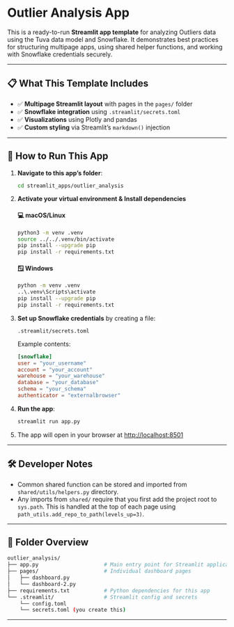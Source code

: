 # Outlier Analysis App

This is a ready-to-run **Streamlit app template** for analyzing Outliers data using the Tuva data model and Snowflake. It demonstrates best practices for structuring multipage apps, using shared helper functions, and working with Snowflake credentials securely.

---

## 📋 What This Template Includes

- ✅ **Multipage Streamlit layout** with pages in the `pages/` folder
- ✅ **Snowflake integration** using `.streamlit/secrets.toml`
- ✅ **Visualizations** using Plotly and pandas
- ✅ **Custom styling** via Streamlit’s `markdown()` injection

---

## 🚀 How to Run This App

1. **Navigate to this app’s folder**:

   ```bash
   cd streamlit_apps/outlier_analysis
   ```

2. **Activate your virtual environment & Install dependencies**


   #### 💻 macOS/Linux
   ```bash
   python3 -m venv .venv
   source ../../.venv/bin/activate
   pip install --upgrade pip
   pip install -r requirements.txt
   ```

   #### 🪟 Windows
   ```bash
   python -m venv .venv
   ..\.venv\Scripts\activate
   pip install --upgrade pip
   pip install -r requirements.txt
   ```

3. **Set up Snowflake credentials** by creating a file:

   ```
   .streamlit/secrets.toml
   ```

   Example contents:

   ```toml
   [snowflake]
   user = "your_username"
   account = "your_account"
   warehouse = "your_warehouse"
   database = "your_database"
   schema = "your_schema"
   authenticator = "externalbrowser"
   ```

4. **Run the app**:

   ```bash
   streamlit run app.py
   ```

5. The app will open in your browser at [http://localhost:8501](http://localhost:8501)

---

## 🛠 Developer Notes

- Common shared function can be stored and imported from `shared/utils/helpers.py` directory.
- Any imports from `shared/` require that you first add the project root to `sys.path`. This is handled at the top of each page using `path_utils.add_repo_to_path(levels_up=3)`.

---

## 📁 Folder Overview

```bash
outlier_analysis/
├── app.py                     # Main entry point for Streamlit application
├── pages/                     # Individual dashboard pages
│   ├── dashboard.py
│   └── dashboard-2.py
├── requirements.txt           # Python dependencies for this app
└── .streamlit/                # Streamlit config and secrets
    └── config.toml
    └── secrets.toml (you create this)
```

---

